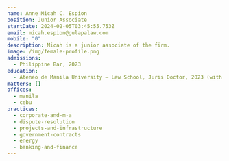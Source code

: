 ```yaml
---
name: Anne Micah C. Espion
position: Junior Associate
startDate: 2024-02-05T03:45:55.753Z
email: micah.espion@gulapalaw.com
mobile: "0"
description: Micah is a junior associate of the firm.
image: /img/female-profile.png
admissions:
  - Philippine Bar, 2023
education:
  - Ateneo de Manila University – Law School, Juris Doctor, 2023 (with Honors)
matters: []
offices:
  - manila
  - cebu
practices:
  - corporate-and-m-a
  - dispute-resolution
  - projects-and-infrastructure
  - government-contracts
  - energy
  - banking-and-finance
---
```

